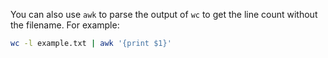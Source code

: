 You can also use `awk` to parse the output of `wc` to get the line count without the filename. For example:

```bash
wc -l example.txt | awk '{print $1}'
```
